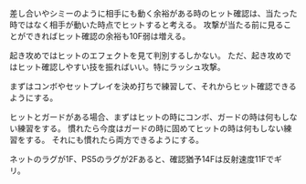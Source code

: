 差し合いやシミーのように相手にも動く余裕がある時のヒット確認は、当たった時ではなく相手が動いた時点でヒットすると考える。
攻撃が当たる前に見ることができればヒット確認の余裕も10F弱は増える。

起き攻めではヒットのエフェクトを見て判別するしかない。
ただ、起き攻めではヒット確認しやすい技を振ればいい。特にラッシュ攻撃。

まずはコンボやセットプレイを決め打ちで練習して、それからヒット確認できるようにする。

ヒットとガードがある場合、まずはヒットの時にコンボ、ガードの時は何もしない練習をする。
慣れたら今度はガードの時に固めてヒットの時は何もしない練習をする。
それにも慣れたら両方できるようにする。

ネットのラグが1F、PS5のラグが2Fあると、確認猶予14Fは反射速度11Fでギリ。
